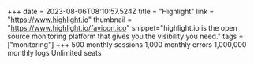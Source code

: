 +++
date = 2023-08-06T08:10:57.524Z
title = "Highlight"
link = "https://www.highlight.io"
thumbnail = "https://www.highlight.io/favicon.ico"
snippet="highlight.io is the open source monitoring platform that gives you the visibility you need."
tags = ["monitoring"]
+++
500 monthly sessions
1,000 monthly errors
1,000,000 monthly logs
Unlimited seats
